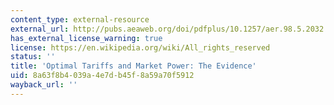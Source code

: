 ```yaml
---
content_type: external-resource
external_url: http://pubs.aeaweb.org/doi/pdfplus/10.1257/aer.98.5.2032
has_external_license_warning: true
license: https://en.wikipedia.org/wiki/All_rights_reserved
status: ''
title: 'Optimal Tariffs and Market Power: The Evidence'
uid: 8a63f8b4-039a-4e7d-b45f-8a59a70f5912
wayback_url: ''
---
```


